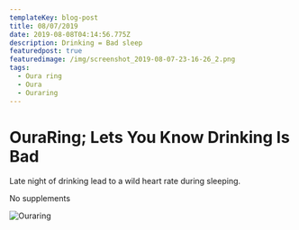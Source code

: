 ```yaml
---
templateKey: blog-post
title: 08/07/2019
date: 2019-08-08T04:14:56.775Z
description: Drinking = Bad sleep
featuredpost: true
featuredimage: /img/screenshot_2019-08-07-23-16-26_2.png
tags:
  - Oura ring
  - Oura
  - Ouraring
---
```

# OuraRing; Lets You Know Drinking Is Bad



Late night of drinking lead to a wild heart rate during sleeping. 



No supplements 



![Ouraring](/img/screenshot_2019-08-07-23-16-26_2.png "Ouraring")
